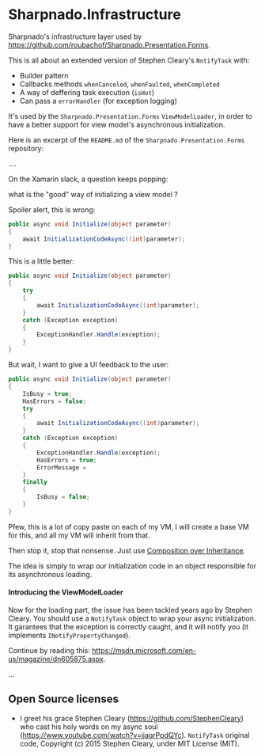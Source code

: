 # Sharpnado.Infrastructure

Sharpnado's infrastructure layer used by https://github.com/roubachof/Sharpnado.Presentation.Forms.

This is all about an extended version of Stephen Cleary's ```NotifyTask``` with:
* Builder pattern
* Callbacks methods ```whenCanceled```, ```whenFaulted```, ```whenCompleted```
* A way of deffering task execution (```isHot```)
* Can pass a ```errorHandler``` (for exception logging)

It's used by the ```Sharpnado.Presentation.Forms``` ```ViewModelLoader```, in order to have a better support for view model's asynchronous initialization.

Here is an excerpt of the ```README.md``` of the ```Sharpnado.Presentation.Forms``` repository:

....

On the Xamarin slack, a question keeps popping:

what is the "good" way of initializing a view model ?

Spoiler alert, this is wrong:

```csharp
public async void Initialize(object parameter)
{
    await InitializationCodeAsync((int)parameter);
}
```

This is a little better:

```csharp
public async void Initialize(object parameter)
{
    try
    {
        await InitializationCodeAsync((int)parameter);
    }
    catch (Exception exception)
    {
        ExceptionHandler.Handle(exception);
    }
}
```

But wait, I want to give a UI feedback to the user:

```csharp
public async void Initialize(object parameter)
{
    IsBusy = true;
    HasErrors = false;
    try
    {
        await InitializationCodeAsync((int)parameter);
    }
    catch (Exception exception)
    {
        ExceptionHandler.Handle(exception);
        HasErrors = true;
        ErrorMessage =
    }
    finally
    {
        IsBusy = false;
    }
}
```

Pfew, this is a lot of copy paste on each of my VM, I will create a base VM for this, and all my VM will inherit from that.

Then stop it, stop that nonsense. Just use [Composition over Inheritance](https://en.wikipedia.org/wiki/Composition_over_inheritance).

The idea is simply to wrap our initialization code in an object responsible for its asynchronous loading.

#### Introducing the ViewModelLoader

Now for the loading part, the issue has been tackled years ago by Stephen Cleary. You should use a ```NotifyTask``` object to wrap your async initialization. It garantees that the exception is correctly caught, and it will notify you (it implements ```INotifyPropertyChanged```).

Continue by reading this: https://msdn.microsoft.com/en-us/magazine/dn605875.aspx.

...

## Open Source licenses

* I greet his grace Stephen Cleary (https://github.com/StephenCleary) who cast his holy words on my async soul (https://www.youtube.com/watch?v=jjaqrPpdQYc). ```NotifyTask``` original code, Copyright (c) 2015 Stephen Cleary, under MIT License (MIT).
